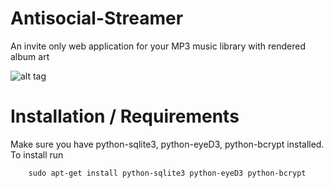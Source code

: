 Antisocial-Streamer
===================

An invite only web application for your MP3 music library with rendered album art

![alt tag](http://i1306.photobucket.com/albums/s570/david4shure/antisocial_streamer_zpsf1a7aa12.png)


Installation / Requirements
===========================

Make sure you have python-sqlite3, python-eyeD3, python-bcrypt installed.
  To install run 
```shell
    sudo apt-get install python-sqlite3 python-eyeD3 python-bcrypt
```
